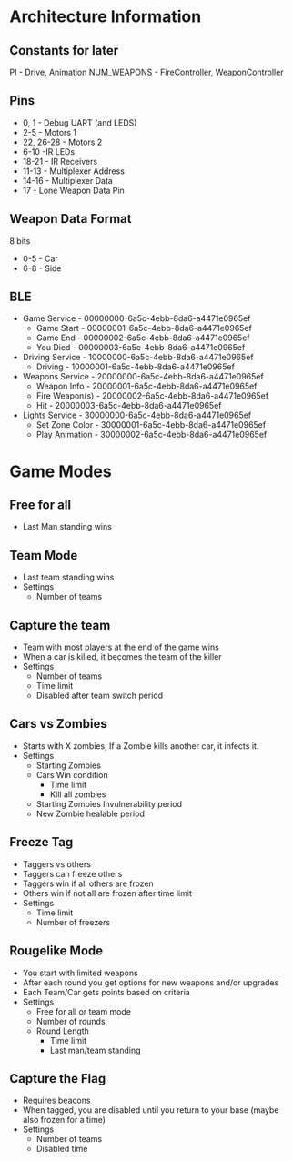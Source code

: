 # Architecture Information

## Constants for later

PI - Drive, Animation
NUM_WEAPONS - FireController, WeaponController

## Pins

- 0, 1 - Debug UART (and LEDS)
- 2-5 - Motors 1
- 22, 26-28 - Motors 2
- 6-10 -IR LEDs
- 18-21 - IR Receivers
- 11-13 - Multiplexer Address
- 14-16 - Multiplexer Data
- 17 - Lone Weapon Data Pin

## Weapon Data Format

8 bits

- 0-5 - Car
- 6-8 - Side

## BLE

- Game Service - 00000000-6a5c-4ebb-8da6-a4471e0965ef
  - Game Start - 00000001-6a5c-4ebb-8da6-a4471e0965ef
  - Game End - 00000002-6a5c-4ebb-8da6-a4471e0965ef
  - You Died - 00000003-6a5c-4ebb-8da6-a4471e0965ef
- Driving Service - 10000000-6a5c-4ebb-8da6-a4471e0965ef
  - Driving - 10000001-6a5c-4ebb-8da6-a4471e0965ef
- Weapons Service - 20000000-6a5c-4ebb-8da6-a4471e0965ef
  - Weapon Info - 20000001-6a5c-4ebb-8da6-a4471e0965ef
  - Fire Weapon(s) - 20000002-6a5c-4ebb-8da6-a4471e0965ef
  - Hit - 20000003-6a5c-4ebb-8da6-a4471e0965ef
- Lights Service - 30000000-6a5c-4ebb-8da6-a4471e0965ef
  - Set Zone Color - 30000001-6a5c-4ebb-8da6-a4471e0965ef
  - Play Animation - 30000002-6a5c-4ebb-8da6-a4471e0965ef

# Game Modes

## Free for all

- Last Man standing wins

## Team Mode

- Last team standing wins
- Settings
  - Number of teams

## Capture the team

- Team with most players at the end of the game wins
- When a car is killed, it becomes the team of the killer
- Settings
  - Number of teams
  - Time limit
  - Disabled after team switch period

## Cars vs Zombies

- Starts with X zombies, If a Zombie kills another car, it infects it.
- Settings
  - Starting Zombies
  - Cars Win condition
    - Time limit
    - Kill all zombies
  - Starting Zombies Invulnerability period
  - New Zombie healable period

## Freeze Tag

- Taggers vs others
- Taggers can freeze others
- Taggers win if all others are frozen
- Others win if not all are frozen after time limit
- Settings
  - Time limit
  - Number of freezers

## Rougelike Mode

- You start with limited weapons
- After each round you get options for new weapons and/or upgrades
- Each Team/Car gets points based on criteria
- Settings
  - Free for all or team mode
  - Number of rounds
  - Round Length
    - Time limit
    - Last man/team standing

## Capture the Flag

- Requires beacons
- When tagged, you are disabled until you return to your base (maybe also frozen for a time)
- Settings
  - Number of teams
  - Disabled time
